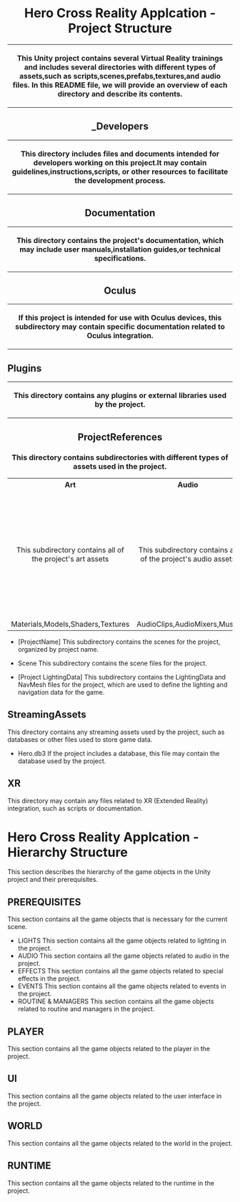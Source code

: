 <!DOCTYPE html>
<html>
<body>
<h1 align="center">Hero Cross Reality Applcation - Project Structure</h1>
<table><tr>
<th><p>
This Unity project contains several Virtual Reality trainings and includes several
directories with different types of assets,such as scripts,scenes,prefabs,textures,and
audio files. In this README file, we will provide an overview of each directory and describe
its contents.

</th> </tr> </p> </table>
<h2 align="center">_Developers</h2>
<table><tr>
<th align="center"><p>
This directory includes files and documents intended for developers
working on this project.It may contain guidelines,instructions,scripts,
or other resources to facilitate the development process.
 
</th> </tr> </p> </table>
</table>
<h2 align="center">Documentation</h2>
<table><tr><th><p>

This directory contains the project's documentation,
which may include user manuals,installation guides,or technical specifications.

</th> </tr> </p> </table>
</table>
<h2 align="center">Oculus</h2>
<table><tr>
<th><p>

If this project is intended for use with Oculus devices,
this subdirectory may contain specific documentation related to 
Oculus integration.

</th> </tr> </p> </table>

<h2>Plugins</h2>
<table align="center"><tr>
<th><p>

This directory contains any plugins or external libraries used by the project.

</th> </tr> </p> </table>

<h2 align="center">ProjectReferences </h2>

<h3 align="center">
This directory contains subdirectories with different types of assets used in the project.
</h3>

</th> </tr> </p> </table>

<table>
  <tr>
    <th>Art</th>
    <th>Audio</th>
    <th>Prefabs</th>
	<th>Scripts</th>
	<th>Resources</th>
	<th>Scenes</th>
  </tr>
   <tr align="center">
    <td >This subdirectory contains all of the project's art assets</td>
    <td>This subdirectory contains all of the project's audio assets</td>
    <td>This subdirectory contains all of the project's prefabs,which are reusable game objects that can be used to quickly add functionality to a scene</td>
	<td>This subdirectory contains all of the project's scripts, which are used to define the game's logic and functionality </td>
    <td>This directory contains miscellaneous resources that do not fit into any of the other directories, such as fonts, sprites, or configuration files</td>
	<td>This directory contains all of the project's scenes, which are the individual levels or screens that make up the game</td>
  </tr>
  <tr>
    <td>Materials,Models,Shaders,Textures</td>
    <td>AudioClips,AudioMixers,Music</td>
  </tr>
</table>
</body>
</html>



- [ProjectName]
This subdirectory contains the scenes for the project, organized by project name.

- Scene
This subdirectory contains the scene files for the project.

- [Project LightingData]
This subdirectory contains the LightingData and NavMesh files for the project, which are used to define the lighting and navigation data for the game.

## StreamingAssets
This directory contains any streaming assets used by the project, such as databases or other files used to store game data.

- Hero.db3
If the project includes a database, this file may contain the database used by the project.

## XR
This directory may contain any files related to XR (Extended Reality) integration, such as scripts or documentation.


# Hero Cross Reality Applcation - Hierarchy Structure
This section describes the hierarchy of the game objects in the Unity project and their prerequisites.
## PREREQUISITES
This section contains all the game objects that is necessary for the current scene.
- LIGHTS
This section contains all the game objects related to lighting in the project.
- AUDIO
This section contains all the game objects related to audio in the project.
- EFFECTS
This section contains all the game objects related to special effects in the project.
- EVENTS
This section contains all the game objects related to events in the project.
- ROUTINE & MANAGERS
This section contains all the game objects related to routine and managers in the project.
## PLAYER
This section contains all the game objects related to the player in the project.
## UI
This section contains all the game objects related to the user interface in the project.
## WORLD
This section contains all the game objects related to the world in the project.
## RUNTIME
This section contains all the game objects related to the runtime in the project.



